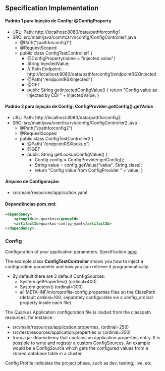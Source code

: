 ## Specification Implementation

#### Padrão 1 para Injeção de Config: @ConfigProperty
- URL: Path: http://localhost:8080/data/pathforconfig1
- SRC: src/main/java/com/tcarvi/config/ConfigController1.java
    - @Path("/pathforconfig1")
    - @RequestScoped
    - public class ConfigTestController1 {
        - @ConfigProperty(name = "injected.value")
        - String injectedValue;
        - // Path Endpoint: http://localhost:8080/data/pathforconfig1/endpointRSXinjected
        - @Path("/endpointRSXinjected")
        - @GET
        - public String getInjectedConfigValue() { return "Config value as Injected by CDI " + injectedValue; }

#### Padrão 2 para Injeção de Config: ConfigProvider.getConfig().getValue
- URL: Path: http://localhost:8080/data/pathforconfig2
- SRC: src/main/java/com/tcarvi/config/ConfigController2.java
    - @Path("/pathforconfig2")
    - @RequestScoped
    - public class ConfigTestController2 {
        - @Path("/endpointRSXlookup")
        - @GET
        - public String getLookupConfigValue() {
            - Config config = ConfigProvider.getConfig();
            - String value = config.getValue("value", String.class);
            - return "Config value from ConfigProvider " + value; }

#### Arquivo de Configuração:
- src/main/resources/application.yaml

#### Dependências pom.xml:
```xml
<dependency>
    <groupId>io.quarkus</groupId>
    <artifactId>quarkus-config-yaml</artifactId>
</dependency>
```



### Config

Configuration of your application parameters. Specification [here](https://microprofile.io/project/eclipse/microprofile-config)

The example class **ConfigTestController** shows you how to inject a configuration parameter and how you can retrieve it programmatically.

- By default there are 3 default ConfigSources:
    - System.getProperties() (ordinal=400)
    - System.getenv() (ordinal=300)
    - all META-INF/microprofile-config.properties files on the ClassPath. (default ordinal=100, separately configurable via a config_ordinal property inside each file)

The Quarkus Application configuration file is loaded from the classpath resources, for instance .
- src/main/resources/application.properties,  (ordinal=250)
- src/test/resources/application.properties or  (ordinal=250)
- from a jar dependency that contains an application.properties entry.
It is possible to write and register a custom ConfigSources. An example would be a ConfigSource which gets the configured values from a shared database table in a cluster.


Config Profile indicates the project phase, such as dev, testing, live, etc.

